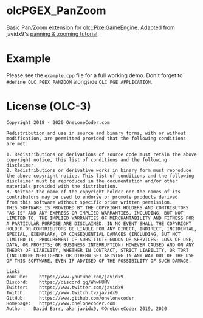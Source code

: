 # olcPGEX_PanZoom
Basic Pan/Zoom extension for [olc::PixelGameEngine](https://github.com/OneLoneCoder/olcPixelGameEngine).
Adapted from javidx9's [panning & zooming tutorial](https://www.youtube.com/watch?v=ZQ8qtAizis4).

# Example
Please see the `example.cpp` file for a full working demo. Don't forget to `#define OLC_PGEX_PANZOOM` alongside `OLC_PGE_APPLICATION`.

# License (OLC-3)
~~~~~~~~~~~~~~~
Copyright 2018 - 2020 OneLoneCoder.com

Redistribution and use in source and binary forms, with or without
modification, are permitted provided that the following conditions
are met:

1. Redistributions or derivations of source code must retain the above
copyright notice, this list of conditions and the following disclaimer.
2. Redistributions or derivative works in binary form must reproduce
the above copyright notice. This list of conditions and the following
disclaimer must be reproduced in the documentation and/or other
materials provided with the distribution.
3. Neither the name of the copyright holder nor the names of its
contributors may be used to endorse or promote products derived
from this software without specific prior written permission.
THIS SOFTWARE IS PROVIDED BY THE COPYRIGHT HOLDERS AND CONTRIBUTORS
"AS IS" AND ANY EXPRESS OR IMPLIED WARRANTIES, INCLUDING, BUT NOT
LIMITED TO, THE IMPLIED WARRANTIES OF MERCHANTABILITY AND FITNESS FOR
A PARTICULAR PURPOSE ARE DISCLAIMED. IN NO EVENT SHALL THE COPYRIGHT
HOLDER OR CONTRIBUTORS BE LIABLE FOR ANY DIRECT, INDIRECT, INCIDENTAL,
SPECIAL, EXEMPLARY, OR CONSEQUENTIAL DAMAGES (INCLUDING, BUT NOT
LIMITED TO, PROCUREMENT OF SUBSTITUTE GOODS OR SERVICES; LOSS OF USE,
DATA, OR PROFITS; OR BUSINESS INTERRUPTION) HOWEVER CAUSED AND ON ANY
THEORY OF LIABILITY, WHETHER IN CONTRACT, STRICT LIABILITY, OR TORT
(INCLUDING NEGLIGENCE OR OTHERWISE) ARISING IN ANY WAY OUT OF THE USE
OF THIS SOFTWARE, EVEN IF ADVISED OF THE POSSIBILITY OF SUCH DAMAGE.

Links
YouTube:	https://www.youtube.com/javidx9
Discord:	https://discord.gg/WhwHUMV
Twitter:	https://www.twitter.com/javidx9
Twitch:		https://www.twitch.tv/javidx9
GitHub:		https://www.github.com/onelonecoder
Homepage:	https://www.onelonecoder.com
Author:   David Barr, aka javidx9, ©OneLoneCoder 2019, 2020
~~~~~~~~~~~~~~~
